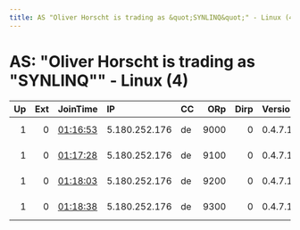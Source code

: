 ```yaml
---
title: AS "Oliver Horscht is trading as &quot;SYNLINQ&quot;" - Linux (4)
---
```


# AS: "Oliver Horscht is trading as &quot;SYNLINQ&quot;" - Linux (4)

|   Up |   Ext | JoinTime                                                                                              | IP            | CC   |   ORp |   Dirp | Version   | Contact                  | Nickname   |   eFamMembers |
|-----:|------:|:------------------------------------------------------------------------------------------------------|:--------------|:-----|------:|-------:|:----------|:-------------------------|:-----------|--------------:|
|    1 |     0 | [01:16:53](https://nusenu.github.io/OrNetStats/w/relay/52DCA2FDC8B71633748513B6944305BA6DD359D4.html) | 5.180.252.176 | de   |  9000 |      0 | 0.4.7.13  | email:admin prsv.ch url: | prsv       |            36 |
|    1 |     0 | [01:17:28](https://nusenu.github.io/OrNetStats/w/relay/291E4A5B6508C4CDA84D7F05BF2D8DDB9BE124A0.html) | 5.180.252.176 | de   |  9100 |      0 | 0.4.7.13  | email:admin prsv.ch url: | prsv       |            36 |
|    1 |     0 | [01:18:03](https://nusenu.github.io/OrNetStats/w/relay/0C8FCCC80948BAEC9440B8FF5BDD8882D1B7A018.html) | 5.180.252.176 | de   |  9200 |      0 | 0.4.7.13  | email:admin prsv.ch url: | prsv       |            36 |
|    1 |     0 | [01:18:38](https://nusenu.github.io/OrNetStats/w/relay/3D04BB99B0F19C387FA5F247B6FE8B97EA57D1C5.html) | 5.180.252.176 | de   |  9300 |      0 | 0.4.7.13  | email:admin prsv.ch url: | prsv       |            36 |
